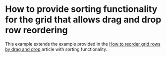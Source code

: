 # How to provide sorting functionality for the grid that allows drag and drop row reordering


<p>This example extends the example provided in the <a href="https://www.devexpress.com/Support/Center/p/E764">How to reorder grid rows by drag and drop</a> article with sorting functionality.</p>

<br/>


